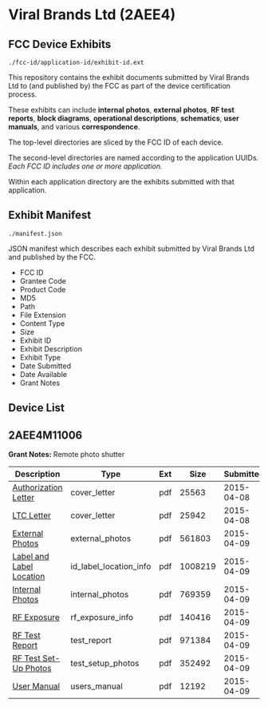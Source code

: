 # Viral Brands Ltd (2AEE4)
## FCC Device Exhibits

```
./fcc-id/application-id/exhibit-id.ext
```

This repository contains the exhibit documents submitted by Viral Brands Ltd to (and published by) the FCC as part of the device certification process.

These exhibits can include **internal photos**, **external photos**, **RF test reports**, **block diagrams**, **operational descriptions**, **schematics**, **user manuals**, and various **correspondence**.

The top-level directories are sliced by the FCC ID of each device.

The second-level directories are named according to the application UUIDs. *Each FCC ID includes one or more application.*

Within each application directory are the exhibits submitted with that application. 

## Exhibit Manifest

```
./manifest.json
```

JSON manifest which describes each exhibit submitted by Viral Brands Ltd and published by the FCC.

- FCC ID
- Grantee Code
- Product Code
- MD5
- Path
- File Extension
- Content Type
- Size
- Exhibit ID
- Exhibit Description
- Exhibit Type
- Date Submitted
- Date Available
- Grant Notes

## Device List
## 2AEE4M11006
**Grant Notes:** Remote photo shutter

| Description | Type | Ext | Size | Submitted | Available |
| ----------- | ---- | --- | ---- | --------- | --------- |
| [Authorization Letter](2AEE4M11006/34f55a9f85e3862d42dd37cd46379827/2578851.pdf) | cover_letter | pdf | 25563 | 2015-04-08 | 2015-04-09 |
| [LTC Letter](2AEE4M11006/34f55a9f85e3862d42dd37cd46379827/2578852.pdf) | cover_letter | pdf | 25942 | 2015-04-08 | 2015-04-09 |
| [External Photos](2AEE4M11006/34f55a9f85e3862d42dd37cd46379827/2578854.pdf) | external_photos | pdf | 561803 | 2015-04-09 | 2015-04-09 |
| [Label and Label Location](2AEE4M11006/34f55a9f85e3862d42dd37cd46379827/2578855.pdf) | id_label_location_info | pdf | 1008219 | 2015-04-09 | 2015-04-09 |
| [Internal Photos](2AEE4M11006/34f55a9f85e3862d42dd37cd46379827/2578856.pdf) | internal_photos | pdf | 769359 | 2015-04-09 | 2015-04-09 |
| [RF Exposure](2AEE4M11006/34f55a9f85e3862d42dd37cd46379827/2572673.pdf) | rf_exposure_info | pdf | 140416 | 2015-04-09 | 2015-04-09 |
| [RF Test Report](2AEE4M11006/34f55a9f85e3862d42dd37cd46379827/2578860.pdf) | test_report | pdf | 971384 | 2015-04-09 | 2015-04-09 |
| [RF Test Set-Up Photos](2AEE4M11006/34f55a9f85e3862d42dd37cd46379827/2578861.pdf) | test_setup_photos | pdf | 352492 | 2015-04-09 | 2015-04-09 |
| [User Manual](2AEE4M11006/34f55a9f85e3862d42dd37cd46379827/2578862.pdf) | users_manual | pdf | 12192 | 2015-04-09 | 2015-04-09 |
